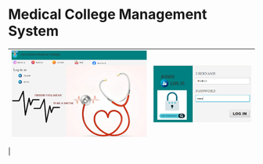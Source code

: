# Medical College Management System



| ![Image 1](medimg/img1.png) | ![Image 2](medimg/img2.png) |  
|---------------------------------------------------------|---------------------------------------------------------|
|

